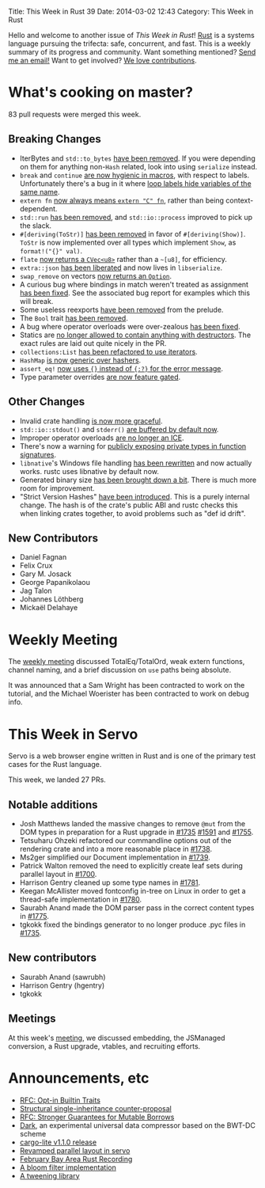 Title: This Week in Rust 39
Date: 2014-03-02 12:43
Category: This Week in Rust


Hello and welcome to another issue of *This Week in Rust*!
[Rust](http://rust-lang.org) is a systems language pursuing the trifecta:
safe, concurrent, and fast. This is a weekly summary of its progress and
community. Want something mentioned? [Send me an
email!](mailto:corey@octayn.net?subject=This%20Week%20in%20Rust%20Suggestion)
Want to get involved? [We love
contributions](https://github.com/mozilla/rust/wiki/Note-guide-for-new-contributors).

<!-- more -->

# What's cooking on master?

83 pull requests were merged this week.

## Breaking Changes

- IterBytes and `std::to_bytes` [have been
removed](https://github.com/mozilla/rust/pull/12492). If you were depending on
them for anything non-`Hash` related, look into using `serialize` instead.
- `break` and `continue` [are now hygienic in
macros](https://github.com/mozilla/rust/pull/12338), with respect to labels.
Unfortunately there's a bug in it where [loop labels hide variables of the
same name](https://github.com/mozilla/rust/issues/12512).
- `extern fn` [now always means `extern "C"
fn`](https://github.com/mozilla/rust/pull/12328), rather than being
context-dependent.
- `std::run` [has been removed](https://github.com/mozilla/rust/pull/12380),
and `std::io::process` improved to pick up the slack.
- `#[deriving(ToStr)]` [has been
removed](https://github.com/mozilla/rust/pull/12412) in favor of
`#[deriving(Show)]`. `ToStr` is now implemented over all types which implement
`Show`, as `format!("{}" val)`.
- `flate` [now returns a
`CVec<u8>`](https://github.com/mozilla/rust/pull/12445) rather than a `~[u8]`,
for efficiency.
- `extra::json` [has been
liberated](https://github.com/mozilla/rust/pull/12453) and now lives in
`libserialize`.
- `swap_remove` on vectors [now returns an
`Option`](https://github.com/mozilla/rust/pull/12481).
- A curious bug where bindings in match weren't treated as assignment [has
been fixed](https://github.com/mozilla/rust/pull/12508). See the associated
bug report for examples which this will break.
- Some useless reexports [have been
removed](https://github.com/mozilla/rust/pull/12485) from the prelude.
- The `Bool` trait [has been
removed](https://github.com/mozilla/rust/pull/12473).
- A bug where operator overloads were over-zealous [has been
fixed](https://github.com/mozilla/rust/pull/12493).
- Statics are [no longer allowed to contain anything with
destructors](https://github.com/mozilla/rust/pull/11979). The exact rules are
laid out quite nicely in the PR.
- `collections:List` [has been refactored to use
iterators](https://github.com/mozilla/rust/pull/12348).
- `HashMap` [is now generic over
hashers](https://github.com/mozilla/rust/pull/12544).
- `assert_eq!` [now uses `{}` instead of `{:?}` for the error
message](https://github.com/mozilla/rust/pull/12626).
- Type parameter overrides [are now feature
gated](https://github.com/mozilla/rust/pull/12525).

## Other Changes

- Invalid crate handling [is now more
graceful](https://github.com/mozilla/rust/pull/12645).
- `std::io::stdout()` and `stderr()` [are buffered by default
now](https://github.com/mozilla/rust/pull/12630).
- Improper operator overloads [are no longer an
ICE](https://github.com/mozilla/rust/pull/12638).
- There's now a warning for [publicly exposing private types in function
signatures](https://github.com/mozilla/rust/pull/12595).
- `libnative`'s Windows file handling [has been
rewritten](https://github.com/mozilla/rust/pull/12584) and now actually works.
rustc uses libnative by default now.
- Generated binary size [has been brought down a
bit](https://github.com/mozilla/rust/pull/12616). There is much more room for
improvement.
- "Strict Version Hashes" [have been
introduced](https://github.com/mozilla/rust/pull/12533). This is a purely
internal change. The hash is of the crate's public ABI and rustc checks this
when linking crates together, to avoid problems such as "def id drift".


## New Contributors

- Daniel Fagnan
- Felix Crux
- Gary M. Josack
- George Papanikolaou
- Jag Talon
- Johannes Löthberg
- Mickaël Delahaye

# Weekly Meeting

The [weekly
meeting](https://github.com/mozilla/rust/wiki/Meeting-weekly-2014-02-25)
discussed TotalEq/TotalOrd, weak extern functions, channel naming, and a brief
discussion on `use` paths being absolute.

It was announced that a Sam Wright has been contracted to work on the
tutorial, and the Michael Woerister has been contracted to work on debug info.

# This Week in Servo

Servo is a web browser engine written in Rust and is one of the primary test
cases for the Rust language.

This week, we landed 27 PRs.

## Notable additions

- Josh Matthews landed the massive changes to remove `@mut` from the DOM types
in preparation for a Rust upgrade in
[#1735](https://github.com/mozilla/servo/pull/1735)
[#1591](https://github.com/mozilla/servo/pull/1591) and
[#1755](https://github.com/mozilla/servo/pull/1755).
- Tetsuharu Ohzeki refactored our commandline options out of the rendering
crate and into a more reasonable place in
[#1738](https://github.com/mozilla/servo/pull/1738).
- Ms2ger simplified our Document implementation in
[#1739](https://github.com/mozilla/servo/pull/1739).
- Patrick Walton removed the need to explicitly create leaf sets during
parallel layout in [#1700](https://github.com/mozilla/servo/pull/1700).
- Harrison Gentry cleaned up some type names in
[#1781](https://github.com/mozilla/servo/pull/1781).
- Keegan McAllister moved fontconfig in-tree on Linux in order to get a
thread-safe implementation in
[#1780](https://github.com/mozilla/servo/pull/1780).
- Saurabh Anand made the DOM parser pass in the correct content types in
[#1775](https://github.com/mozilla/servo/pull/1775).
- tgkokk fixed the bindings generator to no longer produce .pyc files in
[#1735](https://github.com/mozilla/servo/pull/1735).


## New contributors
- Saurabh Anand (sawrubh)
- Harrison Gentry (hgentry)
- tgkokk

## Meetings

At this week's
[meeting](https://github.com/mozilla/servo/wiki/Meeting-2014-02-24), we
discussed embedding, the JSManaged conversion, a Rust upgrade, vtables, and
recruiting efforts.

# Announcements, etc

- [RFC: Opt-in Builtin
Traits](http://smallcultfollowing.com/babysteps/blog/2014/02/28/rust-rfc-opt-in-builtin-traits/)
- [Structural single-inheritance
counter-proposal](https://github.com/mozilla/rust/issues/9912#issuecomment-36073562)
- [RFC: Stronger Guarantees for Mutable
Borrows](http://smallcultfollowing.com/babysteps/blog/2014/02/25/rust-rfc-stronger-guarantees-for-mutable-borrows/)
- [Dark](https://github.com/kvark/dark), an experimental universal data
compressor based on the BWT-DC scheme
- [cargo-lite
v1.1.0 release](https://mail.mozilla.org/pipermail/rust-dev/2014-March/008832.html)
- [Revamped parallel layout in
servo](http://pcwalton.github.io/blog/2014/02/25/revamped-parallel-layout-in-servo/)
- [February Bay Area Rust
Recording](https://air.mozilla.org/rust-meetup-february-2014/)
- [A bloom filter implementation](https://github.com/brianmadden/rust-bloom-filter)
- [A tweening library](https://github.com/hoeppnertill/redox-tween)
